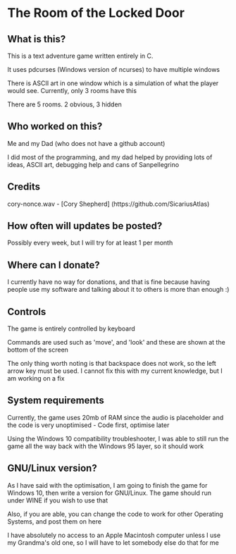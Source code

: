 <h1>The Room of the Locked Door</h1>
<h2>What is this?</h2>
<p>This is a text adventure game written entirely in C.</p>
<p>It uses pdcurses (Windows version of ncurses) to have multiple windows</p>
<p>There is ASCII art in one window which is a simulation of what the player would see. Currently, only 3 rooms have this</p>
<p>There are 5 rooms. 2 obvious, 3 hidden</p>
<h2>Who worked on this?</h2>
<p>Me and my Dad (who does not have a github account)</p>
<p>I did most of the programming, and my dad helped by providing lots of ideas, ASCII art, debugging help and cans of Sanpellegrino</p>
<h2>Credits</h2>
<p>cory-nonce.wav - [Cory Shepherd] (https://github.com/SicariusAtlas)</p>
<h2>How often will updates be posted?</h2>
<p>Possibly every week, but I will try for at least 1 per month</p>
<h2>Where can I donate?</h2>
<p>I currently have no way for donations, and that is fine because having people use my software and talking about it to others is more than enough :)</p>
<h2>Controls</h2>
<p>The game is entirely controlled by keyboard</p>
<p>Commands are used such as 'move', and 'look' and these are shown at the bottom of the screen</p>
<p>The only thing worth noting is that backspace does not work, so the left arrow key must be used. I cannot fix this with my current knowledge, but I am working on a fix</p>
<h2>System requirements</h2>
<p>Currently, the game uses 20mb of RAM since the audio is placeholder and the code is very unoptimised - Code first, optimise later</p>
<p>Using the Windows 10 compatibility troubleshooter, I was able to still run the game all the way back with the Windows 95 layer, so it should work</p>
<h2>GNU/Linux version?</h2>
<p>As I have said with the optimisation, I am going to finish the game for Windows 10, then write a version for GNU/Linux. The game should run under WINE if you wish to use that</p>
<p>Also, if you are able, you can change the code to work for other Operating Systems, and post them on here</p>
<p>I have absolutely no access to an Apple Macintosh computer unless I use my Grandma's old one, so I will have to let somebody else do that for me</p>
